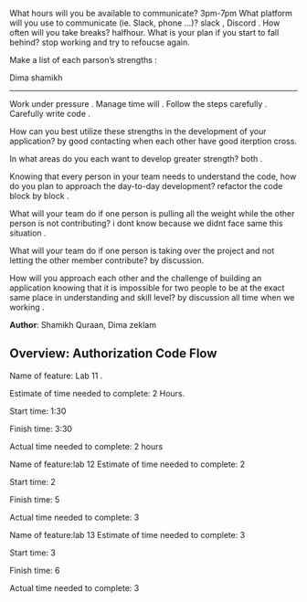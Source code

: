 What hours will you be available to communicate?
3pm-7pm
What platform will you use to communicate (ie. Slack, phone …)?
slack , Discord .
How often will you take breaks?
halfhour.
What is your plan if you start to fall behind?
stop working and try to refoucse again.


Make a list of each parson’s strengths : 

Dima                          shamikh
----                         -------

Work under pressure .          Manage time will .
Follow the steps carefully .   Carefully write code .



How can you best utilize these strengths in the development of your application? by good contacting when each other have good iterption cross.

In what areas do you each want to develop greater strength? both .

Knowing that every person in your team needs to understand the code, how do you plan to approach the day-to-day development? refactor the code block by block .

What will your team do if one person is pulling all the weight while the other person is not contributing? i dont know because we didnt face same this situation .

What will your team do if one person is taking over the project and not letting the other member contribute? by discussion.

How will you approach each other and the challenge of building an application knowing that it is impossible for two people to be at the exact same place in understanding and skill level? by discussion all time when we working .




**Author**: Shamikh Quraan, Dima zeklam

## Overview: Authorization Code Flow  




Name of feature: Lab 11 .

Estimate of time needed to complete: 2 Hours.

Start time: 1:30

Finish time: 3:30

Actual time needed to complete: 2 hours

Name of feature:lab 12
Estimate of time needed to complete: 2

Start time: 2

Finish time: 5

Actual time needed to complete: 3

Name of feature:lab 13
Estimate of time needed to complete: 3

Start time: 3

Finish time: 6

Actual time needed to complete: 3